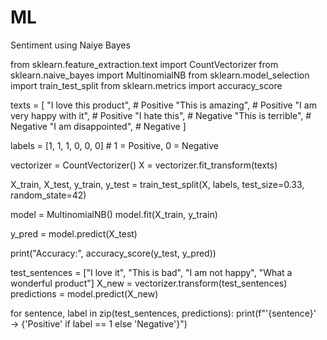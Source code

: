 # ML


Sentiment using Naiye Bayes

from sklearn.feature_extraction.text import CountVectorizer
from sklearn.naive_bayes import MultinomialNB
from sklearn.model_selection import train_test_split
from sklearn.metrics import accuracy_score


texts = [
    "I love this product",         # Positive
    "This is amazing",             # Positive
    "I am very happy with it",     # Positive
    "I hate this",                 # Negative
    "This is terrible",            # Negative
    "I am disappointed",           # Negative
]

labels = [1, 1, 1, 0, 0, 0]  # 1 = Positive, 0 = Negative


vectorizer = CountVectorizer()
X = vectorizer.fit_transform(texts)

X_train, X_test, y_train, y_test = train_test_split(X, labels, test_size=0.33, random_state=42)


model = MultinomialNB()
model.fit(X_train, y_train)

y_pred = model.predict(X_test)


print("Accuracy:", accuracy_score(y_test, y_pred))


test_sentences = ["I love it", "This is bad", "I am not happy", "What a wonderful product"]
X_new = vectorizer.transform(test_sentences)
predictions = model.predict(X_new)

for sentence, label in zip(test_sentences, predictions):
    print(f"'{sentence}' → {'Positive' if label == 1 else 'Negative'}")

